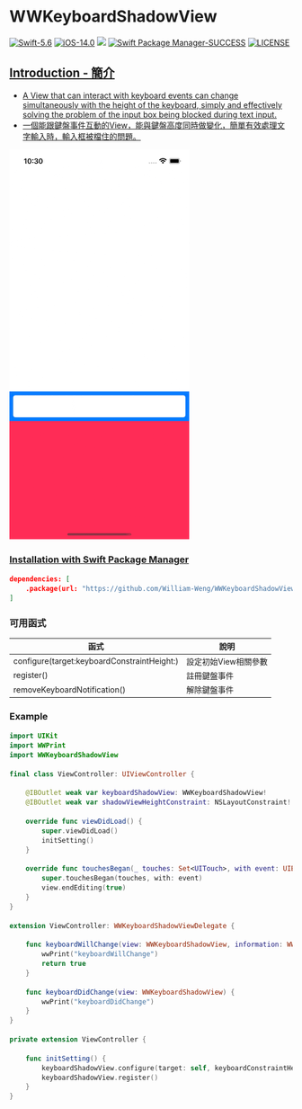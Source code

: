 # WWKeyboardShadowView

[![Swift-5.6](https://img.shields.io/badge/Swift-5.6-orange.svg?style=flat)](https://developer.apple.com/swift/) [![iOS-14.0](https://img.shields.io/badge/iOS-14.0-pink.svg?style=flat)](https://developer.apple.com/swift/) ![](https://img.shields.io/github/v/tag/William-Weng/WWKeyboardShadowView) [![Swift Package Manager-SUCCESS](https://img.shields.io/badge/Swift_Package_Manager-SUCCESS-blue.svg?style=flat)](https://developer.apple.com/swift/) [![LICENSE](https://img.shields.io/badge/LICENSE-MIT-yellow.svg?style=flat)](https://developer.apple.com/swift/)

## [Introduction - 簡介](https://swiftpackageindex.com/William-Weng)
- [A View that can interact with keyboard events can change simultaneously with the height of the keyboard, simply and effectively solving the problem of the input box being blocked during text input.](https://github.com/hackiftekhar/IQKeyboardManager)
- [一個能跟鍵盤事件互動的View，能與鍵盤高度同時做變化，簡單有效處理文字輸入時，輸入框被檔住的問題。](https://medium.com/彼得潘的-swift-ios-app-開發教室/18-ios-鍵盤通知-監聽-d45bd97841a6)

![](./Example.gif)

### [Installation with Swift Package Manager](https://medium.com/彼得潘的-swift-ios-app-開發問題解答集/使用-spm-安裝第三方套件-xcode-11-新功能-2c4ffcf85b4b)

```json
dependencies: [
    .package(url: "https://github.com/William-Weng/WWKeyboardShadowView.git", .upToNextMajor(from: "1.0.0"))
]
```

### 可用函式
|函式|說明|
|-|-|
|configure(target:keyboardConstraintHeight:)|設定初始View相關參數|
|register()|註冊鍵盤事件|
|removeKeyboardNotification()|解除鍵盤事件|

### Example
```swift
import UIKit
import WWPrint
import WWKeyboardShadowView

final class ViewController: UIViewController {
    
    @IBOutlet weak var keyboardShadowView: WWKeyboardShadowView!
    @IBOutlet weak var shadowViewHeightConstraint: NSLayoutConstraint!
    
    override func viewDidLoad() {
        super.viewDidLoad()
        initSetting()
    }
    
    override func touchesBegan(_ touches: Set<UITouch>, with event: UIEvent?) {
        super.touchesBegan(touches, with: event)
        view.endEditing(true)
    }
}

extension ViewController: WWKeyboardShadowViewDelegate {
    
    func keyboardWillChange(view: WWKeyboardShadowView, information: WWKeyboardShadowView.KeyboardInfomation) -> Bool {
        wwPrint("keyboardWillChange")
        return true
    }
    
    func keyboardDidChange(view: WWKeyboardShadowView) {
        wwPrint("keyboardDidChange")
    }
}

private extension ViewController {
    
    func initSetting() {
        keyboardShadowView.configure(target: self, keyboardConstraintHeight: shadowViewHeightConstraint)
        keyboardShadowView.register()
    }
}
```
